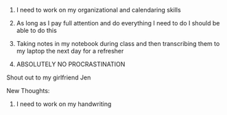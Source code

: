 1. I need to work on my organizational and calendaring skills
2. As long as I pay full attention and do everything I need to do I should be able to do this

1. Taking notes in my notebook during class and then transcribing them to my laptop the next day for a refresher
2. ABSOLUTELY NO PROCRASTINATION

Shout out to my girlfriend Jen

New Thoughts:

1. I need to work on my handwriting
